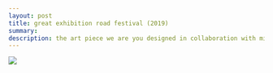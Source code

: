 ```yaml
---
layout: post
title: great exhibition road festival (2019)
summary:
description: the art piece we are you designed in collaboration with miyuki oka for the grantham art prize 2018 on display at imperial college london for the warmup event of the london climate action week as part of the great exhibition road festival
---
```


<div class="slideshow-container">
<img src="https://bsbiro.github.io/exh2.jpg">
</div>
